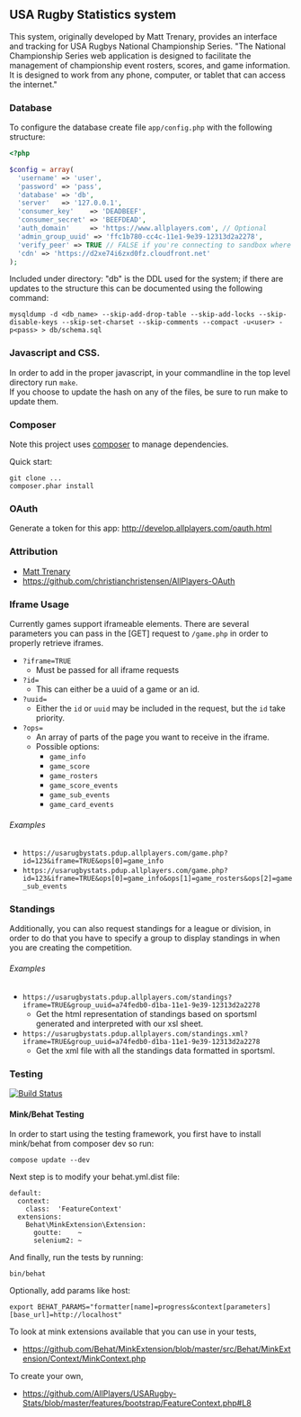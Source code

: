 ## USA Rugby Statistics system

This system, originally developed by Matt Trenary, provides an interface and tracking for USA Rugbys National Championship Series.
"The National Championship Series web application is designed to facilitate the management of championship event rosters, scores, and game information. It is designed to work from any phone, computer, or tablet that can access the internet."


### Database

To configure the database create file `app/config.php` with the following structure:

```PHP
<?php

$config = array(
  'username' => 'user',
  'password' => 'pass',
  'database' => 'db',
  'server'   => '127.0.0.1',
  'consumer_key'    => 'DEADBEEF',
  'consumer_secret' => 'BEEFDEAD',
  'auth_domain'     => 'https://www.allplayers.com', // Optional
  'admin_group_uuid' => 'ffc1b780-cc4c-11e1-9e39-12313d2a2278',
  'verify_peer' => TRUE // FALSE if you're connecting to sandbox where HTTPS is invalid.
  'cdn' => 'https://d2xe74i6zxd0fz.cloudfront.net'
);
```

Included under directory: "db" is the DDL used for the system; if there are updates to the structure this can be documented using the following command:


`mysqldump -d <db_name> --skip-add-drop-table --skip-add-locks --skip-disable-keys --skip-set-charset --skip-comments --compact -u<user> -p<pass> > db/schema.sql`


### Javascript and CSS.
In order to add in the proper javascript, in your commandline in the top level directory run `make`.  
If you choose to update the hash on any of the files, be sure to run make to update them.


### Composer

Note this project uses [composer](http://getcomposer.org/) to manage dependencies.

Quick start:

```
git clone ...
composer.phar install
```

### OAuth

Generate a token for this app: http://develop.allplayers.com/oauth.html

### Attribution

*  [Matt Trenary](https://github.com/matttrenary)
*  https://github.com/christianchristensen/AllPlayers-OAuth


### Iframe Usage

Currently games support iframeable elements.
There are several parameters you can pass in the [GET] request to `/game.php` in order to properly retrieve iframes.

*  `?iframe=TRUE`
	*  Must be passed for all iframe requests
*  `?id=`
	*  This can either be a uuid of a game or an id.
*  `?uuid=`
	*  Either the `id` or `uuid` may be included in the request, but the `id` take priority.
*  `?ops=`
	*  An array of parts of the page you want to receive in the iframe.
	*  Possible options:
		*  `game_info`
		*  `game_score`
		*  `game_rosters`
		*  `game_score_events`
		*  `game_sub_events`
		*  `game_card_events`


###### Examples
*  `https://usarugbystats.pdup.allplayers.com/game.php?id=123&iframe=TRUE&ops[0]=game_info`
*  `https://usarugbystats.pdup.allplayers.com/game.php?id=123&iframe=TRUE&ops[0]=game_info&ops[1]=game_rosters&ops[2]=game_sub_events`


### Standings

Additionally, you can also request standings for a league or division, in order to do that you have to specify a
group to display standings in when you are creating the competition.


###### Examples
*  `https://usarugbystats.pdup.allplayers.com/standings?iframe=TRUE&group_uuid=a74fedb0-d1ba-11e1-9e39-12313d2a2278`
    * Get the html representation of standings based on sportsml generated and interpreted with our xsl sheet.
*  `https://usarugbystats.pdup.allplayers.com/standings.xml?iframe=TRUE&group_uuid=a74fedb0-d1ba-11e1-9e39-12313d2a2278`
    * Get the xml file with all the standings data formatted in sportsml.

### Testing

[![Build Status](https://secure.travis-ci.org/AllPlayers/USARugby-Stats.png)](http://travis-ci.org/AllPlayers/USARugby-Stats)


#### Mink/Behat Testing

In order to start using the testing framework, you first have to install mink/behat from composer dev so run:
```
compose update --dev
```
Next step is to modify your behat.yml.dist file:
```
default:
  context:
    class:  'FeatureContext'
  extensions:
    Behat\MinkExtension\Extension:
      goutte:    ~
      selenium2: ~
```
And finally, run the tests by running:
```
bin/behat
```

Optionally, add params like host:
```
export BEHAT_PARAMS="formatter[name]=progress&context[parameters][base_url]=http://localhost"
```

To look at mink extensions available that you can use in your tests,
*   https://github.com/Behat/MinkExtension/blob/master/src/Behat/MinkExtension/Context/MinkContext.php

To create your own,
*   https://github.com/AllPlayers/USARugby-Stats/blob/master/features/bootstrap/FeatureContext.php#L8

